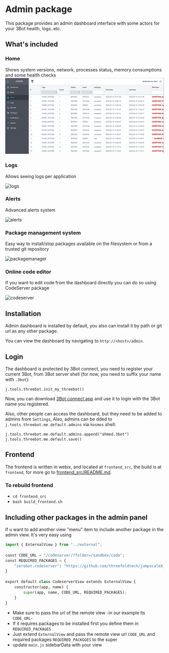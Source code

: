 # Admin package

This package provides an admin dashboard interface with some actors for your 3Bot health, logs..etc.

## What's included

### Home

Shows system versions, network, processes status, memory consumptions and some health checks
![images/dashboard.png](images/dashboard.png)

### Logs
Allows seeing logs per application

![logs](images/logs.png)


### Alerts
Advanced alerts system

![alerts](images/alerts.png)

### Package management system
Easy way to install/stop packages available on the filesystem or from a trusted git repository

![packagemanager](images/packagemanager.png)


### Online code editor

If you want to edit code from the dashboard directly you can do so using CodeServer package

![codeserver](images/codeserverterminal.png)

## Installation

Admin dashboard is installed by default, you also can install it by path or git url as any other package.

You can view the dashboard by navigating to `http://<host>/admin`.

## Login

The dashboard is protected by 3Bot connect, you need to register your current 3Bot, from 3Bot server shell (for now, you need to suffix your name with `.3bot`):

```
j.tools.threebot.init_my_threebot()
```

Now, you can download [3Bot connect app](https://3bot.org/3bot.html) and use it to login with the 3Bot name you registered.

Also, other people can access the dashboard, but they need to be added to admins from `Settings`, Also, admins can be dded to `j.tools.threebot.me.default.admins` via `kosmos` shell:

```python3
j.tools.threebot.me.default.admins.append("ahmed.3bot")
j.tools.threebot.me.default.save()
```



## Frontend

The frontend is written in webix, and located at `frontend_src`, the build is at `frontend`, for more go to [frontend_src/README.md](frontend_src/README.md).


### To rebuild frontend

- `cd frontend_src`
- `bash build_frontend.sh`


## Including other packages in the admin panel

If u want to add another view "menu" item to include another package in the admin view. It's very easy using

```python
import { ExternalView } from "../external";

const CODE_URL = "/codeserver/?folder=/sandbox/code";
const REQUIRED_PACKAGES = {
    "zerobot.codeserver": "https://github.com/threefoldtech/jumpscaleX_threebot/tree/development/ThreeBotPackages/zerobot/codeserver"
}

export default class CodeserverView extends ExternalView {
    constructor(app, name) {
        super(app, name, CODE_URL, REQUIRED_PACKAGES);
    }
}

```
- Make sure to pass the url of the remote view -in our example its `CODE_URL`-
- If it requires packages to be installed first you define them in `REQUIRED_PACKAGES` 
- Just extend `ExternalView` and pass the remote view url `CODE_URL` and required packages `REQUIRED_PACKGGES` to the super
- update `main.js` sidebarData with your view 


